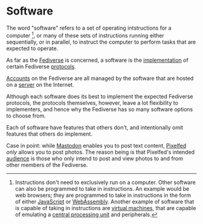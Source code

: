 # Software

The word "software" refers to a set of operating intstructions for a computer [^1], or many of these sets of instructions running either sequentially, or in parallel, to instruct the computer to perform tasks that are expected to operate.

As far as the [Fediverse](/docs/glossary/fediverse) is concerned, a software is the [implementation](/docs/glossary/implementation) of certain Fediverse [protocols](/docs/glossary/protocol).

[Accounts](/docs/glossary/account) on the Fediverse are all managed by the software that are hosted on a [server](/docs/glossary/account) on the Internet.

Although each software does its best to implement the expected Fediverse protocols, the protocols themselves, however, leave a lot flexibility to implementers, and hence why the Fediverse has so many software options to choose from.

Each of software have features that others don't, and intentionally omit features that others do implement.

Case in point: while [Mastodon](/docs/software/server/mastodon) enables you to post text content, [Pixelfed](/docs/software/server/pixelfed) *only* allows you to post photos. The reason being is that Pixelfed's intended [audience](/docs/glossary/audience) is those who only intend to post and view photos to and from other members of the Fediverse.

<!--:::tip

You can view the list of many available software for you to use, [here](/docs/software).

:::-->

[^1]: Instructions don't need to exclusively run on a computer. Other software can also be programmed to take in instructions. An example would be web browsers; they are programmed to take in instructions in the form of either [JavaScript](https://en.wikipedia.org/wiki/JavaScript) or [WebAssembly](https://en.wikipedia.org/wiki/WebAssembly). Another example of software that is capable of taking in instructions are [virtual machines](https://en.wikipedia.org/wiki/Virtual_machine), that are capable of emulating a [central processing unit](https://en.wikipedia.org/wiki/Central_processing_unit) and peripherals.